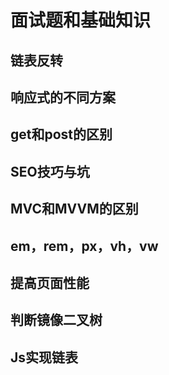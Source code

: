 # 面试题和基础知识

## 链表反转

## 响应式的不同方案

## get和post的区别

## SEO技巧与坑

## MVC和MVVM的区别

## em，rem，px，vh，vw

## 提高页面性能

## 判断镜像二叉树

## Js实现链表